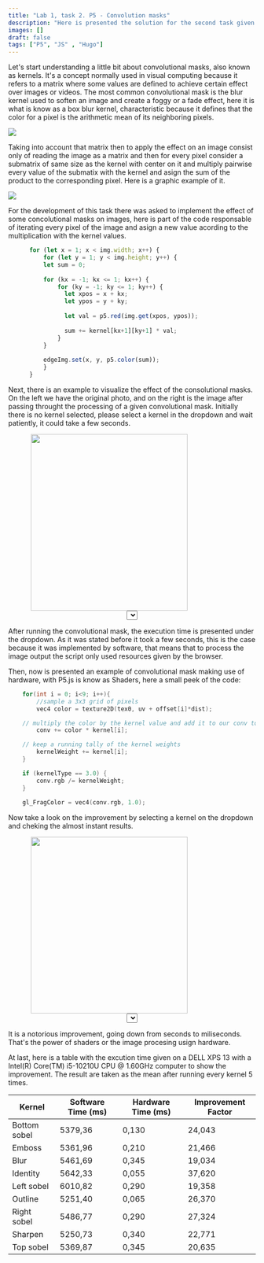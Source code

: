 ```yaml
---
title: "Lab 1, task 2. P5 - Convolution masks"
description: "Here is presented the solution for the second task given in the first laboratory statement  "
images: []
draft: false
tags: ["P5", "JS" , "Hugo"]
---
```

<div>
Let's start understanding a little bit about convolutional masks, also known as kernels. It's a concept normally used in visual computing because it refers to a matrix where some values are defined to achieve certain effect over images or videos. The most common convolutional mask is the blur kernel used to soften an image and create a foggy or a fade effect, here it is what is know as a box blur kernel, characteristic because it defines that the color for a pixel is the arithmetic mean of its neighboring pixels.

![](https://miro.medium.com/max/250/1*5-58malxQBN0y0wIv9n11Q.jpeg)

Taking into account that matrix then to apply the effect on an image consist only of reading the image as a matrix and then for every pixel consider a submatrix of same size as the kernel with center on it and multiply pairwise every value of the submatix with the kernel and asign the sum of the product to the corresponding pixel. Here is a graphic example of it. 


![](https://embarc.org/embarc_mli/doc/build/html/_images/image104.jpg)

For the development of this task there was asked to implement the effect of some concolutional masks on images, here is part of the code responsable of iterating every pixel of the image and asign a new value acording to the multiplication with the kernel values.

```javascript =
      for (let x = 1; x < img.width; x++) {
          for (let y = 1; y < img.height; y++) {
          let sum = 0; 
    
          for (kx = -1; kx <= 1; kx++) {
              for (ky = -1; ky <= 1; ky++) {
                let xpos = x + kx;
                let ypos = y + ky;
                
                let val = p5.red(img.get(xpos, ypos));
      
                sum += kernel[kx+1][ky+1] * val;
              }
          }
    
          edgeImg.set(x, y, p5.color(sum));
          }
      } 
```

Next, there is an example to visualize the effect of the consolutional masks. On the left we have the original photo, and on the right is the image after passing throught the processing of a given convolutional mask. Initially there is no kernel selected, please select a kernel in the dropdown and wait patiently, it could take a few seconds.

<script src="https://cdnjs.cloudflare.com/ajax/libs/p5.js/1.1.9/p5.js" type="text/javascript"></script>

<div class="row">
    <div class="centered_div">
        <img id="source_img" src="/images/rover.png">
    </div>
    <div class="centered_div" style="padding-top: 7px" id="canvas">
        <script src="/js/convolution.js" type="text/javascript"></script>     
    </div>
</div>
<div id="dropdown">
    <select id="kernels"> </select>
    <p id="noWEBGL"> </p>
</div>

After running the convolutional mask, the execution time is presented under the dropdown. As it was stated before it took a few seconds, this is the case because it was implemented by software, that means that to process the image output the script only used resources given by the browser. 

Then, now is presented an example of convolutional mask making use of hardware, with P5.js is know as Shaders, here a small peek of the code:


```c   =
	for(int i = 0; i<9; i++){
		//sample a 3x3 grid of pixels
		vec4 color = texture2D(tex0, uv + offset[i]*dist);

    // multiply the color by the kernel value and add it to our conv total
		conv += color * kernel[i];

    // keep a running tally of the kernel weights
		kernelWeight += kernel[i];
	}

    if (kernelType == 3.0) {
        conv.rgb /= kernelWeight;
    }
    
	gl_FragColor = vec4(conv.rgb, 1.0);
```
Now take a look on the improvement by selecting a kernel on the dropdown and cheking the almost instant results.

<div>
    <div class="row">
        <div class="centered_div">
            <img id="source_img" src="/images/rover.png"">
        </div>
        <div class="centered_div" style="padding-top: 7px" id="canvasI">
            <script src="/js/webgl_convolution.js" type="text/javascript"></script>     
        </div>
    </div>
</div>
    <div id="dropdown">
        <select id="webgl_kernels"> </select>
        <p id="WEBGL"> </p>
    </div>

It is a notorious improvement, going down from seconds to miliseconds. That's the power of shaders or the image procesing usign hardware.

At last, here is a table with the excution time given on a DELL XPS 13 with a Intel(R) Core(TM) i5-10210U CPU @ 1.60GHz computer to show the improvement. The result are taken as the mean after running every kernel 5 times.


|Kernel |Software Time (ms)    | Hardware Time  (ms)  |Improvement Factor |
|-----|--------|-----|-----|
|Bottom sobel|5379,36       |0,130|24,043|
|Emboss  |5361,96      |0,210|21,466|
|Blur  |5461,69      |0,345|19,034|
|Identity  |5642,33      |0,055|37,620|
|Left sobel  |6010,82     |0,290|19,358|
|Outline  |5251,40    |0,065|26,370|
|Right sobel  |5486,77      |0,290|27,324|
|Sharpen  |5250,73      |0,340|22,771|
|Top sobel  |5369,87    |0,345|20,635|


<style>

.row {
    display: flex;
}

.centered_div {
    margin:auto
}

#dropdown {
    text-align: center;
}

#source_img {
    width:319px;
    height: 359px; 
}

</style>